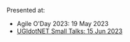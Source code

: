 Presented at:
- Agile O'Day 2023: 19 May 2023
- [UGIdotNET Small Talks: 15 Jun 2023](https://www.youtube.com/watch?v=aYWEvBgjtnM)
